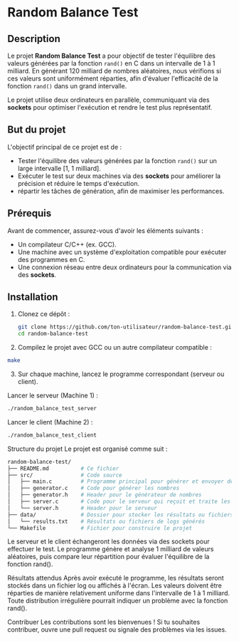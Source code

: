 # Random Balance Test

## Description

Le projet **Random Balance Test** a pour objectif de tester l'équilibre des valeurs générées par la fonction `rand()` en C dans un intervalle de 1 à 1 milliard. En générant 120 milliard de nombres aléatoires, nous vérifions si ces valeurs sont uniformément réparties, afin d'évaluer l'efficacité de la fonction `rand()` dans un grand intervalle.

Le projet utilise deux ordinateurs en parallèle, communiquant via des **sockets**  pour optimiser l'exécution et rendre le test plus représentatif.

## But du projet

L'objectif principal de ce projet est de :

- Tester l'équilibre des valeurs générées par la fonction `rand()` sur un large intervalle [1, 1 milliard].
- Exécuter le test sur deux machines via des **sockets** pour améliorer la précision et réduire le temps d'exécution.
-  répartir les tâches de génération, afin de maximiser les performances.

## Prérequis

Avant de commencer, assurez-vous d'avoir les éléments suivants :

- Un compilateur C/C++ (ex. GCC).
- Une machine avec un système d'exploitation compatible pour exécuter des programmes en C.
- Une connexion réseau entre deux ordinateurs pour la communication via des **sockets**.


## Installation

1. Clonez ce dépôt :

   ```bash
   git clone https://github.com/ton-utilisateur/random-balance-test.git
   cd random-balance-test

   ```

2. Compilez le projet avec GCC ou un autre compilateur compatible :

```bash
make
```

3. Sur chaque machine, lancez le programme correspondant (serveur ou client).

Lancer le serveur (Machine 1) :
```bash
./random_balance_test_server
```


Lancer le client (Machine 2) :
```bash
./random_balance_test_client
```

Structure du projet
Le projet est organisé comme suit :

```bash
random-balance-test/
├── README.md          # Ce fichier
├── src/               # Code source
│   ├── main.c         # Programme principal pour générer et envoyer des nombres
│   ├── generator.c    # Code pour générer les nombres
│   ├── generator.h    # Header pour le générateur de nombres
│   ├── server.c       # Code pour le serveur qui reçoit et traite les données
│   └── server.h       # Header pour le serveur
├── data/              # Dossier pour stocker les résultats ou fichiers de test
│   └── results.txt    # Résultats ou fichiers de logs générés
└── Makefile           # Fichier pour construire le projet
```



Le serveur et le client échangeront les données via des sockets pour effectuer le test. Le programme génère et analyse 1 milliard de valeurs aléatoires, puis compare leur répartition pour évaluer l'équilibre de la fonction rand().

Résultats attendus
Après avoir exécuté le programme, les résultats seront stockés dans un fichier log ou affichés à l'écran. Les valeurs doivent être réparties de manière relativement uniforme dans l'intervalle de 1 à 1 milliard. Toute distribution irrégulière pourrait indiquer un problème avec la fonction rand().

Contribuer
Les contributions sont les bienvenues ! Si tu souhaites contribuer, ouvre une pull request ou signale des problèmes via les issues.
